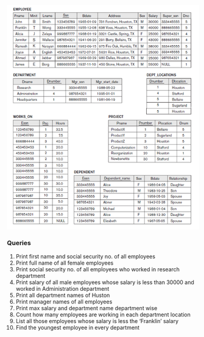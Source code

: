 ![alt text](tables.png "Title")

### Queries
1. Print first name and social security no. of all employees  
1. Print full name of all female employees
1. Print social security no. of all employees who worked in research department
1. Print salary of all male employees whose salary is less than 30000 and worked in Administration department
1. Print all department names of Huston
1. Print manager names of all employees
1. Print max salary and department name department wise
1. Count how many employees are working in each department location 
1. List all those employees whose salary is less the ‘Franklin’ salary
1. Find the youngest employee in every department
